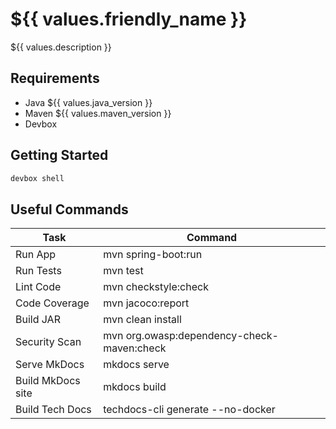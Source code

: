# ${{ values.friendly_name }}

${{ values.description }}

## Requirements

- Java ${{ values.java_version }}
- Maven ${{ values.maven_version }}
- Devbox

## Getting Started

```bash
devbox shell
```

## Useful Commands

| Task              | Command |
|-------------------|--------------------------------------------|
| Run App           | mvn spring-boot:run                        |
| Run Tests         | mvn test                                   |
| Lint Code         | mvn checkstyle:check                       |
| Code Coverage     | mvn jacoco:report                          |
| Build JAR         | mvn clean install                          |
| Security Scan     | mvn org.owasp:dependency-check-maven:check |
| Serve MkDocs      | mkdocs serve                               |
| Build MkDocs site | mkdocs build                               |
| Build Tech Docs   | techdocs-cli generate --no-docker          |
